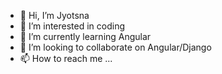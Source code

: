 - 👋 Hi, I’m Jyotsna
- 👀 I’m interested in coding
- 🌱 I’m currently learning Angular
- 💞️ I’m looking to collaborate on Angular/Django
- 📫 How to reach me ...

<!---
Jysalearn/Jysalearn is a ✨ special ✨ repository because its `README.md` (this file) appears on your GitHub profile.
You can click the Preview link to take a look at your changes.
--->
